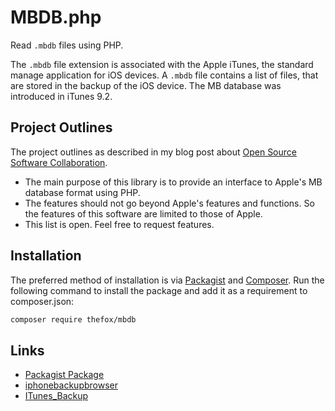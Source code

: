 # MBDB.php

Read `.mbdb` files using PHP.

The `.mbdb` file extension is associated with the Apple iTunes, the standard manage application for iOS devices. A `.mbdb` file contains a list of files, that are stored in the backup of the iOS device. The MB database was introduced in iTunes 9.2.

## Project Outlines

The project outlines as described in my blog post about [Open Source Software Collaboration](https://blog.fox21.at/2019/02/21/open-source-software-collaboration.html).

- The main purpose of this library is to provide an interface to Apple's MB database format using PHP.
- The features should not go beyond Apple's features and functions. So the features of this software are limited to those of Apple.
- This list is open. Feel free to request features.

## Installation

The preferred method of installation is via [Packagist](https://packagist.org/packages/thefox/mbdb) and [Composer](https://getcomposer.org/). Run the following command to install the package and add it as a requirement to composer.json:

```bash
composer require thefox/mbdb
```

## Links

- [Packagist Package](https://packagist.org/packages/thefox/mbdb)
- [iphonebackupbrowser](https://code.google.com/p/iphonebackupbrowser/wiki/MbdbMbdxFormat)
- [ITunes_Backup](http://theiphonewiki.com/wiki/ITunes_Backup)
